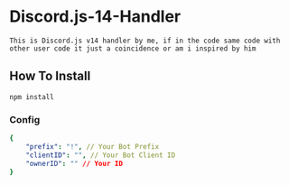 # Discord.js-14-Handler

```
This is Discord.js v14 handler by me, if in the code same code with other user code it just a coincidence or am i inspired by him
```

## How To Install

```npm
npm install
```

### Config

```yaml
{
    "prefix": "!", // Your Bot Prefix
    "clientID": "", // Your Bot Client ID
    "ownerID": "" // Your ID
}
```

